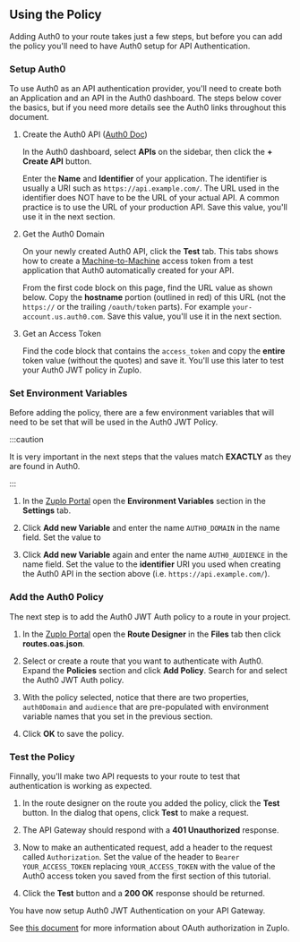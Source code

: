 ## Using the Policy

Adding Auth0 to your route takes just a few steps, but before you can add the
policy you'll need to have Auth0 setup for API Authentication.

### Setup Auth0

To use Auth0 as an API authentication provider, you'll need to create both an
Application and an API in the Auth0 dashboard. The steps below cover the basics,
but if you need more details see the Auth0 links throughout this document.

1. Create the Auth0 API
   ([Auth0 Doc](https://auth0.com/docs/get-started/auth0-overview/set-up-apis))

   In the Auth0 dashboard, select **APIs** on the sidebar, then click the **+
   Create API** button.

   Enter the **Name** and **Identifier** of your application. The identifier is
   usually a URI such as `https://api.example.com/`. The URL used in the
   identifier does NOT have to be the URL of your actual API. A common practice
   is to use the URL of your production API. Save this value, you'll use it in
   the next section.

2. Get the Auth0 Domain

   On your newly created Auth0 API, click the **Test** tab. This tabs shows how
   to create a
   [Machine-to-Machine](https://auth0.com/docs/get-started/authentication-and-authorization-flow/call-your-api-using-the-client-credentials-flow)
   access token from a test application that Auth0 automatically created for
   your API.

   From the first code block on this page, find the URL value as shown below.
   Copy the **hostname** portion (outlined in red) of this URL (not the
   `https://` or the trailing `/oauth/token` parts). For example
   `your-account.us.auth0.com`. Save this value, you'll use it in the next
   section.

   <Screenshot src="https://cdn.zuplo.com/assets/53f91f6d-17c2-469d-9e23-ac3beb9a804b.png" alt="Auth0 Access Token" />

3. Get an Access Token

   Find the code block that contains the `access_token` and copy the **entire**
   token value (without the quotes) and save it. You'll use this later to test
   your Auth0 JWT policy in Zuplo.

   <Screenshot src="https://cdn.zuplo.com/assets/991dbd66-2bb9-4bc1-8ae0-8d928b5dcb7e.png" alt="Auth0 Access Token" />

### Set Environment Variables

Before adding the policy, there are a few environment variables that will need
to be set that will be used in the Auth0 JWT Policy.

:::caution

It is very important in the next steps that the values match **EXACTLY** as they
are found in Auth0.

:::

1. In the [Zuplo Portal](https://portal.zuplo.com) open the **Environment
   Variables** section in the <SettingsTabIcon /> **Settings** tab.

2. Click **Add new Variable** and enter the name `AUTH0_DOMAIN` in the name
   field. Set the value to

3. Click **Add new Variable** again and enter the name `AUTH0_AUDIENCE` in the
   name field. Set the value to the **identifier** URI you used when creating
   the Auth0 API in the section above (i.e. `https://api.example.com/`).

### Add the Auth0 Policy

The next step is to add the Auth0 JWT Auth policy to a route in your project.

1. In the [Zuplo Portal](https://portal.zuplo.com) open the **Route Designer**
   in the <CodeEditorTabIcon /> **Files** tab then click **routes.oas.json**.

2. Select or create a route that you want to authenticate with Auth0. Expand the
   **Policies** section and click **Add Policy**. Search for and select the
   Auth0 JWT Auth policy.

   <Screenshot src="https://cdn.zuplo.com/assets/40c72bc5-be30-4246-809c-58d4ecb18f9e.png" />

3. With the policy selected, notice that there are two properties, `auth0Domain`
   and `audience` that are pre-populated with environment variable names that
   you set in the previous section.

  <Screenshot src="https://cdn.zuplo.com/assets/2aa3fc6a-0e9c-47f6-b08d-c1cc446e54b9.png" maxWidth="60%" />
 
4. Click **OK** to save the policy.

### Test the Policy

Finnally, you'll make two API requests to your route to test that authentication
is working as expected.

1. In the route designer on the route you added the policy, click the **Test**
   button. In the dialog that opens, click **Test** to make a request.

2. The API Gateway should respond with a **401 Unauthorized** response.

  <Screenshot src="https://cdn.zuplo.com/assets/626e10a2-2350-439a-9081-1ccf1fe90cad.png" maxWidth="60%" />

3. Now to make an authenticated request, add a header to the request called
   `Authorization`. Set the value of the header to `Bearer YOUR_ACCESS_TOKEN`
   replacing `YOUR_ACCESS_TOKEN` with the value of the Auth0 access token you
   saved from the first section of this tutorial.

  <Screenshot src="https://cdn.zuplo.com/assets/1486821b-cade-4041-b05b-80d3366327a5.png" maxWidth="80%" />

4. Click the **Test** button and a **200 OK** response should be returned.

  <Screenshot src="https://cdn.zuplo.com/assets/8182f932-8db6-4456-842f-f65158b174c0.png" maxWidth="60%" />

You have now setup Auth0 JWT Authentication on your API Gateway.

See [this document](/docs/articles/oauth-authentication) for more information
about OAuth authorization in Zuplo.

